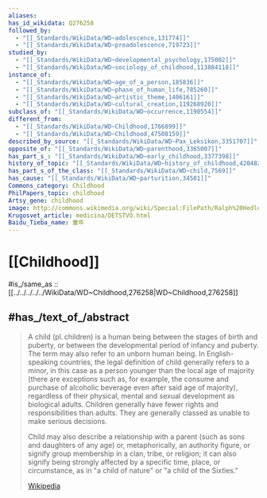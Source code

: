 ```yaml
---
aliases: 
has_id_wikidata: Q276258
followed_by:
  - "[[_Standards/WikiData/WD~adolescence,131774]]"
  - "[[_Standards/WikiData/WD~preadolescence,719723]]"
studied_by:
  - "[[_Standards/WikiData/WD~developmental_psychology,175002]]"
  - "[[_Standards/WikiData/WD~sociology_of_childhood,113884118]]"
instance_of:
  - "[[_Standards/WikiData/WD~age_of_a_person,185836]]"
  - "[[_Standards/WikiData/WD~phase_of_human_life,785260]]"
  - "[[_Standards/WikiData/WD~artistic_theme,1406161]]"
  - "[[_Standards/WikiData/WD~cultural_creation,119268920]]"
subclass_of: "[[_Standards/WikiData/WD~occurrence,1190554]]"
different_from:
  - "[[_Standards/WikiData/WD~Childhood,1766899]]"
  - "[[_Standards/WikiData/WD~Childhood,47508159]]"
described_by_source: "[[_Standards/WikiData/WD~Pax_Leksikon,3351707]]"
opposite_of: "[[_Standards/WikiData/WD~parenthood,3365007]]"
has_part_s_: "[[_Standards/WikiData/WD~early_childhood,3377398]]"
history_of_topic: "[[_Standards/WikiData/WD~history_of_childhood,4204823]]"
has_part_s_of_the_class: "[[_Standards/WikiData/WD~child,7569]]"
has_cause: "[[_Standards/WikiData/WD~parturition,34581]]"
Commons_category: Childhood
PhilPapers_topic: childhood
Artsy_gene: childhood
image: http://commons.wikimedia.org/wiki/Special:FilePath/Ralph%20Hedley%20The%20tournament%201898.jpg
Krugosvet_article: medicina/DETSTVO.html
Baidu_Tieba_name: 童年
---
```

# [[Childhood]] 

#is_/same_as :: [[../../../../../WikiData/WD~Childhood,276258|WD~Childhood,276258]] 

## #has_/text_of_/abstract 

> A child (pl. children) is a human being between the stages of birth and puberty, 
> or between the developmental period of infancy and puberty. The term may also refer to an unborn human being. In English-speaking countries, the legal definition of child generally refers to a minor, in this case as a person younger than the local age of majority (there are exceptions such as, for example, the consume and purchase of alcoholic beverage even after said age of majority), regardless of their physical, mental and sexual development as biological adults. Children generally have fewer rights and responsibilities than adults. They are generally classed as unable to make serious decisions. 
>
> Child may also describe a relationship with a parent (such as sons and daughters of any age) or, metaphorically, an authority figure, or signify group membership in a clan, tribe, or religion; it can also signify being strongly affected by a specific time, place, or circumstance, as in "a child of nature" or "a child of the Sixties."
>
> [Wikipedia](https://en.wikipedia.org/wiki/Child) 

